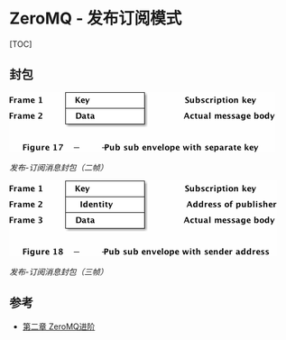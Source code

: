 # ZeroMQ - 发布订阅模式

[TOC]



## 封包

![pub_sub_2frame_msg](res/pub_sub_2frame_msg.png)

*发布-订阅消息封包（二帧）*

![pub_sub_3frame_msg](res/pub_sub_3frame_msg.png)

*发布-订阅消息封包（三帧）*



## 参考

- [第二章 ZeroMQ进阶](https://wizardforcel.gitbooks.io/zmq-guide/content/chapter2.html)